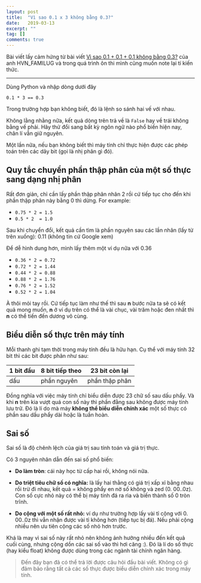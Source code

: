 ```yaml
---
layout: post
title:  "Vì sao 0.1 x 3 không bằng 0.3?"
date:   2019-03-13
excerpt: ""
tag: []
comments: true
---
```

Bài viết lấy cảm hứng từ bài viết [Vì sao 0.1 + 0.1 + 0.1 không bằng 0.3?](https://kipalog.com/posts/Vi-sao-0-1---0-1---0-1-khong-bang-0-3) của anh HVN_FAMILUG và trong quá trình ôn thi mình cũng muốn note lại tí kiến thức.

---

Dùng Python và nhập dòng dưới đây

`0.1 * 3 == 0.3`

Trong trường hợp bạn không biết, đó là lệnh so sánh hai vế với nhau.

Không lằng nhằng nữa, kết quả dòng trên trả về là `False` hay về trái không bằng vế phải. Hãy thử đổi sang bất kỳ ngôn ngữ nào phổ biến hiện nay, chân lí vẫn giữ nguyên.

Một lần nữa, nếu bạn không biết thì máy tính chỉ thực hiện được các phép toán trên các dãy bit (gọi là nhị phân gì đó).

## Quy tắc chuyển phần thập phân của một số thực sang dạng nhị phân

Rất đơn giản, chỉ cần lấy phần thập phân nhân 2 rồi cứ tiếp tục cho đến khi phần thập phân này bằng 0 thì dừng. For example:

- `0.75 * 2 = 1.5`
- `0.5 * 2  = 1.0`

Sau khi chuyển đổi, kết quả cần tìm là phần nguyên sau các lần nhân (lấy từ trên xuống): 0.11 (không tin cứ Google xem)

Để dễ hình dung hơn, mình lấy thêm một ví dụ nữa với 0.36

- `0.36 * 2 = 0.72`
- `0.72 * 2 = 1.44`
- `0.44 * 2 = 0.88`
- `0.88 * 2 = 1.76`
- `0.76 * 2 = 1.52`
- `0.52 * 2 = 1.04`

À thôi mỏi tay rồi. Cứ tiếp tục làm như thế thì sau **n** bước nữa ta sẽ có kết quả mong muốn, **n** ở ví dụ trên có thể là vài chục, vài trăm hoặc đen nhất thì **n** có thể tiến đến dương vô cùng.

## Biểu diễn số thực trên máy tính

Mỗi thanh ghi tạm thời trong máy tính đều là hữu hạn. Cụ thể với máy tính 32 bit thì các bit được phân như sau:

| 1 bit đầu | 8 bit tiếp theo | 23 bit còn lại |
| --------- | --------------- | -------------- |
| dấu       | phần nguyên     | phần thập phân |

Đồng nghĩa với việc máy tính chỉ biểu diễn được 23 chữ số sau dấu phẩy. Và khi **n** trên kia vượt quá con số này thì phần đằng sau không được máy tính lưu trữ. Đó là lí do mà máy **không thể biểu diễn chính xác** một số thực có phần sau dấu phẩy dài hoặc là tuần hoàn.

## Sai số

Sai số là độ chênh lệch của giá trị sau tính toán và giá trị thực.

Có 3 nguyên nhân dẫn đến sai số phổ biến:
- **Do làm tròn**: cái này học từ cấp hai rồi, không nói nữa.

- **Do triệt tiêu chữ số có nghĩa:** là lấy hai thằng có giá trị xấp xỉ bằng nhau rồi trừ đi nhau, kết quả = không phẩy en nờ số không và zed (0. 00..0z). Con số cực nhỏ này có thể bị máy tính đá ra rìa và biến thành số 0 tròn trĩnh.

- **Do cộng với một số rất nhỏ:** ví dụ như trường hợp lấy vài tỉ cộng với 0. 00..0z thì vẫn nhận được vài tỉ không hơn (tiếp tục bị đá). Nếu phải cộng nhiều nên ưu tiên cộng các số nhỏ hơn trước.

Khá là may vì sai số này rất nhỏ nên không ảnh hưởng nhiều đến kết quả cuối cùng, nhưng cộng dồn các sai số vào thì hơi căng :). Đó là lí do số thực (hay kiểu float) không được dùng trong các ngành tài chính ngân hàng.

> Đến đây bạn đã có thể trả lời được câu hỏi đầu bài viết. Không có gì đảm bảo rằng tất cả các số thực được biểu diễn chính xác trong máy tính.
